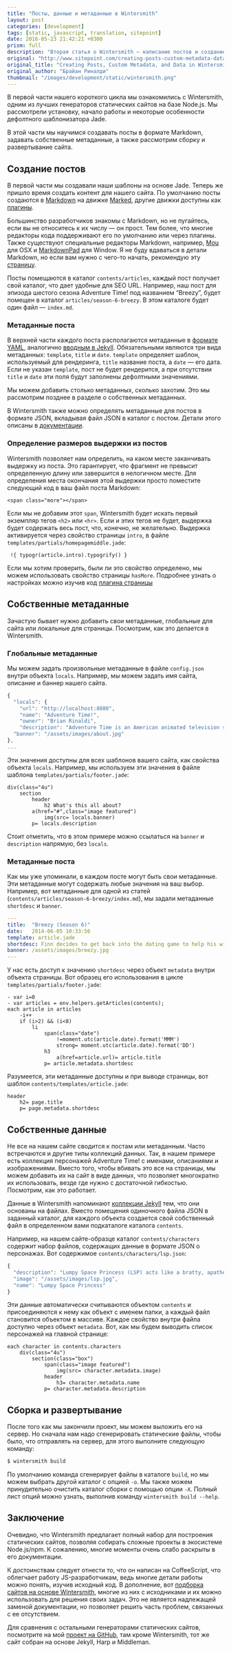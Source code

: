 ```yaml
---
title: "Посты, данные и метаданные в Wintersmith"
layout: post
categories: [development]
tags: [static, javascript, translation, sitepoint]
date: 2016-05-23 21:42:21 +0300
prism: full
description: "Вторая статья о Wintersmith — написание постов и создание сайта на основе данных"
original: "http://www.sitepoint.com/creating-posts-custom-metadata-data-wintersmith/"
original_title: "Creating Posts, Custom Metadata, and Data in Wintersmith"
original_author: "Брайан Риналди"
thumbnail: "/images/development/static/wintersmith.png"
---
```



В  первой части нашего короткого цикла мы ознакомились с Wintersmith, одним из лучших генераторов статических сайтов на базе Node.js. Мы рассмотрели установку, начало работы и некоторые особенности дефолтного шаблонизатора Jade.

В этой части мы научимся создавать посты в формате  Markdown, задавать собственные метаданные, а также рассмотрим сборку и развертывание сайта.

## Создание постов

В первой части мы создавали наши шаблоны на основе Jade. Теперь же пришло время создать контент для нашего сайта. По умолчанию посты создаются в [Markdown](http://daringfireball.net/projects/markdown/) на движке [Marked](https://github.com/chjj/marked), другие движки доступны как [плагины](https://github.com/jnordberg/wintersmith/wiki/Plugins).

Большинство разработчиков знакомы с Markdown, но не пугайтесь, если вы не относитесь к их числу — он прост. Тем более, что  многие редакторы кода поддерживают его по умолчанию или через плагины. Также существуют специальные редакторы Markdown, например, [Mou ](http://25.io/mou/) для OSX  и [MarkdownPad](http://markdownpad.com/) для  Window. Я не буду вдаваться в детали Markdown, но если вам нужно с чего-то начать, рекомендую эту  [страницу](http://daringfireball.net/projects/markdown/syntax).

Посты помещаются в каталог `contents/articles`, каждый пост получает свой каталог, что дает удобные для SEO URL. Например, наш пост для эпизода шестого сезона Adventure Time! под названием “Breezy”, будет помещен в каталог `articles/season-6-breezy`. В этом каталоге будет один файл — `index.md`.

###  Метаданные поста

В верхней части каждого поста располагаются метаданные в [формате YAML](http://www.yaml.org/start.html), аналогично [вводным в Jekyll](/documentation/07_frontmatter). Обязательными являются три вида метаданных: `template`, `title` и `date`. `template` определяет шаблон, используемый для рендеринга, `title` название поста, а `date` — его дата. Если не указан `template`, пост не будет рендерится, а при отсутствии `title` и `date` эти поля будут заполнены дефолтными значениями.

Мы можем добавить столько метаданных, сколько захотим. Это мы рассмотрим позднее в разделе о собственных метаданных.

В Wintersmith также можно определять метаданные для постов в формате JSON, вкладывая файл JSON  в каталог с постом. Детали этого описаны в [документации](https://github.com/jnordberg/wintersmith#model).

###  Определение размеров выдержки из постов

Wintersmith позволяет нам определить, на каком месте заканчивать выдержку из поста. Это гарантирует, что фрагмент не превысит определенную длину или завершится в нелогичном месте. Для определения места окончания этой выдержки просто поместите следующий код в ваш файл поста Markdown:

```markup
<span class="more"></span>
```

Если мы не добавим этот `span`, Wintersmith будет искать первый экземпляр тегов `<h2>` или `<hr>`. Если и этих тегов не будет, выдержка будет содержать весь пост, что, конечно, не желательно. Выдержка активируется через свойство страницы `intro`, в файле `templates/partials/homepagemiddle.jade`:

```jade
 !{ typogr(article.intro).typogrify() }
```

Если мы хотим проверить, были ли это свойство определено, мы можем использовать свойство страницы `hasMore`. Подробнее узнать о настройках можно изучив код [плагина страницы](https://github.com/jnordberg/wintersmith/blob/718250eefdef08e9667650c350da0fb37c185936/src/plugins/page.coffee)

## Собственные метаданные

Зачастую бывает нужно добавить свои метаданные, глобальные для сайта или локальные для страницы. Посмотрим, как это делается в Wintersmith.

### Глобальные метаданные

Мы можем задать произвольные метаданные в файле `config.json` внутри объекта `locals`. Например, мы можем задать имя сайта, описание и баннер нашего сайта.

```javascript
{
  "locals": {
    "url": "http://localhost:8080",
    "name": "Adventure Time!",
    "owner": "Brian Rinaldi",
    "description": "Adventure Time is an American animated television series created by Pendleton Ward for Cartoon Network. The series follows the adventures of Finn, a human boy, and his best friend and adoptive brother Jake, a dog with magical powers to change shape and grow and shrink at will. Finn and Jake live in the post-apocalyptic Land of Ooo. Along the way, they interact with the other main characters of the show: Princess Bubblegum, The Ice King, and Marceline the Vampire Queen.",
  "banner": "/assets/images/about.jpg"
},
...
```

Эти значения доступны для всех шаблонов вашего сайта, как свойства объекта `locals`. Например, мы используем эти значения в файле шаблона `templates/partials/footer.jade`:

```jade
div(class="4u")
    section
        header
            h2 What's this all about?
        a(href="#",class="image featured")
            img(src= locals.banner)
        p= locals.description
```

Стоит отметить, что в этом примере можно ссылаться на `banner` и `description` напрямую, без `locals`.

### Метаданные поста

Как мы уже упоминали, в каждом посте могут быть свои метаданные. Эти метаданные могут содержать любые значения на ваш выбор. Например, вот метаданные для одной из статей  (`contents/articles/season-6-breezy/index.md`), мы задали метаданные `shortdesc` и `banner`.

```yaml
---
title:  "Breezy (Season 6)"
date:   2014-06-05 10:33:56
template: article.jade
shortdesc: Finn decides to get back into the dating game to help his wilting arm flower.
banner: /assets/images/breezy.jpg
---
```

У нас есть доступ к значению `shortdesc` через объект `metadata` внутри объекта страницы. Вот образец его использования в цикле `templates/partials/footer.jade`:

```jade
- var i=0
- var articles = env.helpers.getArticles(contents);
each article in articles
    -i++
    if (i>2) && (i<8)
        li
            span(class="date")
                !=moment.utc(article.date).format('MMM')
                strong= moment.utc(article.date).format('DD')
            h3
                a(href=article.url)= article.title
            p= article.metadata.shortdesc
```

Разумеется, эти метаданные доступны и при выводе страницы, вот шаблон `contents/templates/article.jade`:

```jade
header
    h2= page.title
    p= page.metadata.shortdesc
```

## Собственные данные

Не все на нашем сайте сводится к постам или метаданным. Часто встречаются и  другие типы коллекций данных. Так, в нашем примере есть коллекция персонажей Adventure Time! с именами, описаниями и изображениями. Вместо того, чтобы  вбивать это все на страницы,  мы можем добавить их на сайт в виде данных,  что позволяет многократно их  использовать, везде где нужно с достаточной гибкостью. Посмотрим, как это работает.

Данные в  Wintersmith напоминают [коллекции Jekyll](/documentation/13_collections) тем, что они основаны на файлах. Вместо помещения одиночного файла JSON в заданный каталог, для каждого объекта создается  свой собственный файл в определенном вами подкаталоге каталога `contents`.

Например, на нашем  сайте-образце каталог `contents/characters` содержит набор файлов, содержащих данные в формате JSON о персонажах. Вот содержимое `contents/characters/lsp.json`:

```javascript
{
  "description": "Lumpy Space Princess (LSP) acts like a bratty, apathetic, sassy, attention-seeking and willfully ignorant teenager, often texting on her phone.",
  "image": "/assets/images/lsp.jpg",
  "name": "Lumpy Space Princess"
}
```

Эти данные автоматически считываются объектом `contents`  и присоединяются к нему как объект с именем папки, а каждый файл становится объектом в массиве. Каждое свойство внутри файла доступно через объект `metadata`. Вот, как мы будем выводить список персонажей на главной странице:

```jade
each character in contents.characters
    div(class="4u")
        section(class="box")
            span(class="image featured")
                img(src= character.metadata.image)
            header
                h3= character.metadata.name
            p= character.metadata.description
```

## Сборка и развертывание

После того как мы закончили проект, мы можем выложить его на сервер. Но сначала нам надо сгенерировать статические файлы, чтобы было, что отправлять на сервер, для этого выполните следующую команду:

```bash    
$ wintersmith build
```

По умолчанию команда сгенерирует файлы в каталоге `build`, но мы можем выбрать другой каталог с опцией `-o`. Мы также можем принудительно очистить каталог сборки с помощью опции `-X`. Полный лист опций можно узнать, выполнив  команду `wintersmith build --help`.


## Заключение

Очевидно, что  Wintersmith  предлагает полный набор для построения статических сайтов, позволяя собирать сложные проекты в экосистеме Node.js/npm. К сожалению, многие моменты очень слабо раскрыты в его документации.

К достоинствам следует отнести то, что он написан на CoffeeScript, что облегчает работу JS-разработчикам, ведь многие детали работы можно понять, изучив исходный код. В дополнение, вот [подборка сайтов на основе Wintersmith](https://github.com/jnordberg/wintersmith/wiki/Showcase), многие из них с исходниками и их можно использовать для решения своих задач. Это не является надлежащей заменой документации, но позволяет решить часть проблем, связанных с ее отсутствием.

Для сравнения с остальными генераторами статических сайтов, посмотрите на мой [проект на GitHub](https://github.com/sitepoint-editors/Static-Site-Samples), там кроме  Wintersmith, тот же сайт собран на основе Jekyll, Harp и Middleman.

